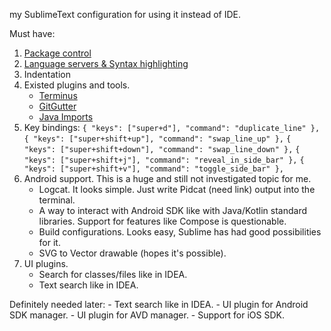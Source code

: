 my SublimeText configuration for using it instead of IDE.

Must have:
1) [Package control](https://packagecontrol.io/)
2) [Language servers & Syntax highlighting](https://github.com/kifio/code-editors-notes/blob/branch/LSP.md)
3) Indentation
4) Existed plugins and tools.
    - [Terminus](https://packagecontrol.io/packages/Terminus)
    - [GitGutter](https://github.com/jisaacks/GitGutter)
    - [Java Imports](https://github.com/MDeiml/SublimeJavaImports)
5) Key bindings:
    ```{ "keys": ["super+d"], "command": "duplicate_line" },```
    ```{ "keys": ["super+shift+up"], "command": "swap_line_up" },```
    ```{ "keys": ["super+shift+down"], "command": "swap_line_down" },```
    ```{ "keys": ["super+shift+j"], "command": "reveal_in_side_bar" },```
    ```{ "keys": ["super+shift+v"], "command": "toggle_side_bar" },```
6) Android support. This is a huge and still not investigated topic for me. 
    - Logcat. It looks simple. Just write Pidcat (need link) output into the terminal.
    - A way to interact with Android SDK like with Java/Kotlin standard libraries. Support for features like Compose is questionable.
    - Build configurations. Looks easy, Sublime has had good possibilities for it.
    - SVG to Vector drawable (hopes it's possible).
7) UI plugins.
    - Search for classes/files like in IDEA.
    - Text search like in IDEA.

Definitely needed later:
    - Text search like in IDEA.
    - UI plugin for Android SDK manager.
    - UI plugin for AVD manager.
    - Support for iOS SDK.
